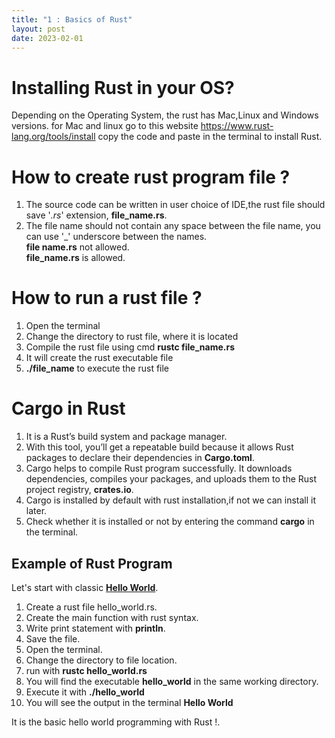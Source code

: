 ```yaml
---
title: "1 : Basics of Rust"
layout: post
date: 2023-02-01
---
```

# Installing Rust in your OS?
Depending on the Operating System, the rust has Mac,Linux and Windows versions.
for Mac and linux go to this website https://www.rust-lang.org/tools/install
copy the code and paste in the terminal to install Rust.

# How to create rust program file ?
1. The source code can be written in user choice of IDE,the rust file should save '*.rs*' extension, **file_name.rs**.
2. The file name should not contain any space between the file name, you can use '_' underscore between the names.
   </br> **file name.rs** not allowed. 
   </br> **file_name.rs** is allowed.

# How to run a rust file ?
1. Open the terminal
2. Change the directory to rust file, where it is located
3. Compile the rust file using cmd **rustc file_name.rs**
4. It will create the rust executable file
5. **./file_name** to execute the rust file

# Cargo in Rust
1. It is a Rust’s build system and package manager.
2. With this tool, you’ll get a repeatable build because it allows Rust packages to declare their dependencies in **Cargo.toml**.
3. Cargo helps to compile Rust program successfully. It downloads dependencies, compiles your packages, and uploads them to the Rust project registry, **crates.io**.
4. Cargo is installed by default with rust installation,if not we can install it later.
5. Check whether it is installed or not by entering the command **cargo** in the terminal.
   
## Example of Rust Program
Let's start with classic **[Hello World](https://github.com/Sathvik-Chowdary-Veerapaneni/Learning-the-RUST/blob/main/Code/hello_world.rs)**.
1. Create a rust file hello_world.rs.
2. Create the main function with rust syntax.
3. Write print statement with **println**. 
4. Save the file.
5. Open the terminal.
6. Change the directory to file location.
7. run with **rustc hello_world.rs**
8. You will find the executable **hello_world** in the same working directory.
9. Execute it with **./hello_world**
10. You will see the output in the terminal **Hello World**


It is the basic hello world programming with Rust !.
